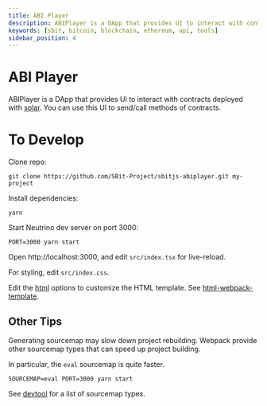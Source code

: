 ```yaml
---
title: ABI Player
description: ABIPlayer is a DApp that provides UI to interact with contracts deployed with solar
keywords: [sbit, bitcoin, blockchain, ethereum, api, tools]
sidebar_position: 4
---
```


# ABI Player

ABIPlayer is a DApp that provides UI to interact with contracts deployed with [solar](https://github.com/SBit-Project/solar). You can use this UI to send/call methods of contracts.

# To Develop

Clone repo:

```
git clone https://github.com/SBit-Project/sbitjs-abiplayer.git my-project
```

Install dependencies:

```
yarn
```

Start Neutrino dev server on port 3000:

```
PORT=3000 yarn start
```

Open http://localhost:3000, and edit `src/index.tsx` for live-reload.

For styling, edit `src/index.css`.

Edit the [html](https://github.com/hayeah/neutrino-react-ts-boilerplate/blob/727d23b260935edd7a3b2c56d8e05ef616cec31c/.neutrinorc.js#L10) options to customize the HTML template. See [html-webpack-template](https://github.com/jaketrent/html-webpack-template/tree/624dd3931cc2ffaeed03962b25c61af81c2997e2#basic-usage).

## Other Tips

Generating sourcemap may slow down project rebuilding. Webpack provide other sourcemap types that can speed up project building.

In particular, the `eval` sourcemap is quite faster.

```
SOURCEMAP=eval PORT=3000 yarn start
```

See [devtool](https://webpack.js.org/configuration/devtool/#devtool`) for a list of sourcemap types.
